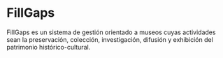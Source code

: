 # FillGaps
FillGaps es un sistema de gestión orientado a museos cuyas actividades sean la preservación, colección, investigación, difusión y exhibición del patrimonio histórico-cultural.
